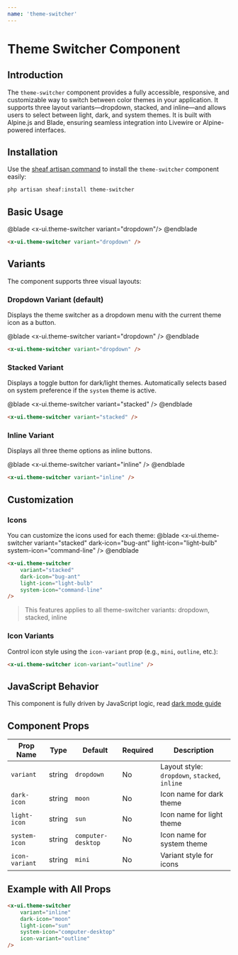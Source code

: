 ```yaml
---
name: 'theme-switcher'
---
```



# Theme Switcher Component

## Introduction

The `theme-switcher` component provides a fully accessible, responsive, and customizable way to switch between color themes in your application. It supports three layout variants—dropdown, stacked, and inline—and allows users to select between light, dark, and system themes. It is built with Alpine.js and Blade, ensuring seamless integration into Livewire or Alpine-powered interfaces.

## Installation

Use the [sheaf artisan command](/docs/guides/installation#content-component-management) to install the `theme-switcher` component easily:

```bash
php artisan sheaf:install theme-switcher
```

## Basic Usage

@blade 
<x-demo class="flex justify-center">
    <x-ui.theme-switcher  variant="dropdown"/> 
</x-demo>
@endblade

```html
<x-ui.theme-switcher variant="dropdown" />
```

## Variants

The component supports three visual layouts:

### Dropdown Variant (default)

Displays the theme switcher as a dropdown menu with the current theme icon as a button.

@blade 
<x-demo class="flex justify-center">
    <x-ui.theme-switcher variant="dropdown" /> 
</x-demo>
@endblade

```html
<x-ui.theme-switcher variant="dropdown" />
```

### Stacked Variant

Displays a toggle button for dark/light themes. Automatically selects based on system preference if the `system` theme is active.

@blade 
<x-demo class="flex justify-center">
    <x-ui.theme-switcher variant="stacked" />
</x-demo>
@endblade

```html
<x-ui.theme-switcher variant="stacked" />
```

### Inline Variant

Displays all three theme options as inline buttons.

@blade 
<x-demo class="flex justify-center">
    <x-ui.theme-switcher variant="inline" />
</x-demo>
@endblade

```html
<x-ui.theme-switcher variant="inline" />
```

## Customization

### Icons

You can customize the icons used for each theme:
@blade 
<x-demo class="flex justify-center">
    <x-ui.theme-switcher 
        variant="stacked"
        dark-icon="bug-ant"
        light-icon="light-bulb"
        system-icon="command-line"
    />
</x-demo>
@endblade

```html
<x-ui.theme-switcher
    variant="stacked" 
    dark-icon="bug-ant"
    light-icon="light-bulb"
    system-icon="command-line"
/>
```
>  This features applies to all theme-switcher variants: dropdown, stacked, inline

### Icon Variants

Control icon style using the `icon-variant` prop (e.g., `mini`, `outline`, etc.):

```html
<x-ui.theme-switcher icon-variant="outline" />
```

## JavaScript Behavior

This component is fully driven by JavaScript logic, read [dark mode guide](/docs/guides/dark-mode)



## Component Props

| Prop Name      | Type   | Default            | Required | Description                                   |
| -------------- | ------ | ------------------ | -------- | --------------------------------------------- |
| `variant`      | string | `dropdown`         | No       | Layout style: `dropdown`, `stacked`, `inline` |
| `dark-icon`    | string | `moon`             | No       | Icon name for dark theme                      |
| `light-icon`   | string | `sun`              | No       | Icon name for light theme                     |
| `system-icon`  | string | `computer-desktop` | No       | Icon name for system theme                    |
| `icon-variant` | string | `mini`             | No       | Variant style for icons                       |

## Example with All Props

```html
<x-ui.theme-switcher
    variant="inline"
    dark-icon="moon"
    light-icon="sun"
    system-icon="computer-desktop"
    icon-variant="outline"
/>
```
